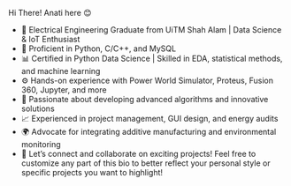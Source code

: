 Hi There! Anati here 😊

- 👋 Electrical Engineering Graduate from UiTM Shah Alam | Data Science & IoT Enthusiast
- 🔧 Proficient in Python, C/C++, and MySQL
- 📊 Certified in Python Data Science | Skilled in EDA, statistical methods, and machine learning
- ⚙️ Hands-on experience with Power World Simulator, Proteus, Fusion 360, Jupyter, and more
- 🌱 Passionate about developing advanced algorithms and innovative solutions
- 📈 Experienced in project management, GUI design, and energy audits
- 🌍 Advocate for integrating additive manufacturing and environmental monitoring
- 🚀 Let’s connect and collaborate on exciting projects! Feel free to customize any part of this bio to better reflect your personal style or specific projects you want to highlight!
